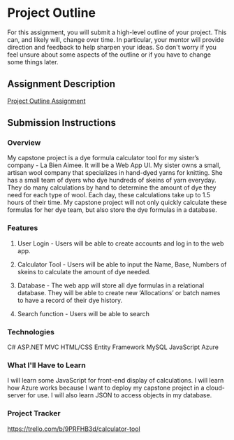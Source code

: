 # Project Outline
For this assignment, you will submit a high-level outline of your project. This can, and likely will, change over time. In particular, your mentor will provide direction and feedback to help sharpen your ideas. So don't worry if you feel unsure about some aspects of the outline or if you have to change some things later.

## Assignment Description
[Project Outline Assignment](https://education.launchcode.org/liftoff/modules/assignments/project-outline)

## Submission Instructions

### Overview
My capstone project is a dye formula calculator tool for my sister’s company - La Bien Aimee. It will be a Web App UI. My sister owns a small, artisan wool company that specializes in hand-dyed yarns for knitting. She has a small team of dyers who dye hundreds of skeins of yarn everyday. They do many calculations by hand to determine the amount of dye they need for each type of wool. Each day, these calculations take up to 1.5 hours of their time. My capstone project will not only quickly calculate these formulas for her dye team, but also store the dye formulas in a database. 

### Features
1. User Login - Users will be able to create accounts and log in to the web app. 

2. Calculator Tool - Users will be able to input the Name, Base, Numbers of skeins to calculate the amount of dye needed.

3. Database - The web app will store all dye formulas in a relational database. They will be able to create new ‘Allocations’ or batch names to have a record of their dye history. 

4. Search function - Users will be able to search 

### Technologies
C#
ASP.NET MVC
HTML/CSS
Entity Framework
MySQL
JavaScript
Azure

### What I'll Have to Learn
I will learn some JavaScript for front-end display of calculations. I will learn how Azure works because I want to deploy my capstone project in a cloud-server for use. I will also learn JSON to access objects in my database. 

### Project Tracker
https://trello.com/b/9PRFHB3d/calculator-tool

